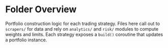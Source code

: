 # Folder Overview

Portfolio construction logic for each trading strategy.
Files here call out to `scrapers/` for data and rely on `analytics/` and
`risk/` modules to compute weights and limits. Each strategy exposes a
`build()` coroutine that updates a portfolio instance.
